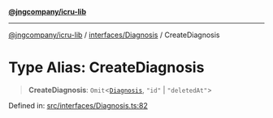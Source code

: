 [**@jngcompany/icru-lib**](../../../README.md)

***

[@jngcompany/icru-lib](../../../README.md) / [interfaces/Diagnosis](../README.md) / CreateDiagnosis

# Type Alias: CreateDiagnosis

> **CreateDiagnosis**: `Omit`\<[`Diagnosis`](../interfaces/Diagnosis.md), `"id"` \| `"deletedAt"`\>

Defined in: [src/interfaces/Diagnosis.ts:82](https://github.com/jngcompany/icru-lib/blob/d3a4d9c24074b22f396121b6f6d7c5106c66ae75/src/interfaces/Diagnosis.ts#L82)

